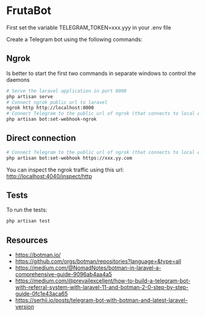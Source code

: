# FrutaBot

First set the variable TELEGRAM_TOKEN=xxx.yyy in your .env file

Create a Telegram bot using the following commands:

## Ngrok

Is better to start the first two commands in separate windows to control the daemons

```sh
# Serve the laravel application in port 8000
php artisan serve
# Connect ngrok public url to laravel
ngrok http http://localhost:8000
# Connect Telegram to the public url of ngrok (that connects to local environment)
php artisan bot:set-webhook-ngrok
```

## Direct connection
```sh
# Connect Telegram to the public url of ngrok (that connects to local environment)
php artisan bot:set-webhook https://xxx.yy.com
```



You can inspect the ngrok traffic using this url:
<http://localhost:4040/inspect/http>

## Tests

To run the tests:

```sh
php artisan test
```

## Resources

- <https://botman.io/>
- <https://github.com/orgs/botman/repositories?language=&type=all>
- <https://medium.com/@NomadNotes/botman-in-laravel-a-comprehensive-guide-9096ab4aa4a5>
- <https://medium.com/@prevailexcellent/how-to-build-a-telegram-bot-with-referral-system-with-laravel-11-and-botman-2-0-step-by-step-guide-0fc1e43aca65>
- <https://serhii.io/posts/telegram-bot-with-botman-and-latest-laravel-version>

